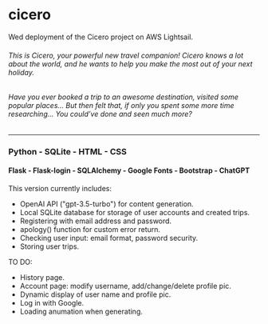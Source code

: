 # cicero

Wed deployment of the Cicero project on AWS Lightsail.

###### This is Cicero, your powerful new travel companion! Cicero knows a lot about the world, and he wants to help you make the most out of your next holiday.

###### Have you ever booked a trip to an awesome destination, visited some popular places… But then felt that, if only you spent some more time researching… You could’ve done and seen much more?

----------------------------------------------------------------------------------------------------------------------------

### Python - SQLite - HTML - CSS
#### Flask - Flask-login - SQLAlchemy - Google Fonts - Bootstrap - ChatGPT

This version currently includes:
- OpenAI API ("gpt-3.5-turbo") for content generation.
- Local SQLite database for storage of user accounts and created trips.
- Registering with email address and password.
- apology() function for custom error return.
- Checking user input: email format, password security.
- Storing user trips.

TO DO:
- History page.
- Account page: modify username, add/change/delete profile pic.
- Dynamic display of user name and profile pic.
- Log in with Google.
- Loading anumation when generating.

